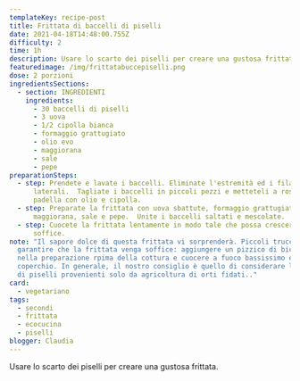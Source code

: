 ```yaml
---
templateKey: recipe-post
title: Frittata di baccelli di piselli
date: 2021-04-18T14:48:00.755Z
difficulty: 2
time: 1h
description: Usare lo scarto dei piselli per creare una gustosa frittata.
featuredimage: /img/frittatabuccepiselli.png
dose: 2 porzioni
ingredientsSections:
  - section: INGREDIENTI
    ingredients:
      - 30 baccelli di piselli
      - 3 uova
      - 1/2 cipolla bianca
      - formaggio grattugiato
      - olio evo
      - maggiorana
      - sale
      - pepe
preparationSteps:
  - step: Prendete e lavate i baccelli. Eliminate l'estremità ed i filamenti
      laterali.  Tagliate i baccelli in piccoli pezzi e metteteli a rosolare in
      padella con olio e cipolla.
  - step: Preparate la frittata con uova sbattute, formaggio grattugiato,
      maggiorana, sale e pepe.  Unite i baccelli saltati e mescolate.
  - step: Cuocete la frittata lentamente in modo tale che possa crescere e diventare
      soffice.
note: "Il sapore dolce di questa frittata vi sorprenderà. Piccoli trucchi per
  garantire che la frittata venga soffice: aggiungere un pizzico di bicarbonato
  nella preparazione rpima della cottura e cuocere a fuoco bassissimo e con il
  coperchio. In generale, il nostro consiglio è quello di considerare lo scarto
  di piselli provenienti solo da agricoltura di orti fidati.."
card:
  - vegetariano
tags:
  - secondi
  - frittata
  - ecocucina
  - piselli
blogger: Claudia
---
```

Usare lo scarto dei piselli per creare una gustosa frittata.